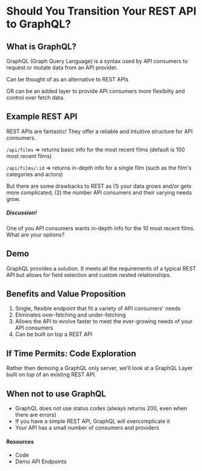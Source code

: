 # Should You Transition Your REST API to GraphQL?

## What is GraphQL?

GraphQL (Graph Query Language) is a syntax used by API consumers to request or mutate data from an API provider.

Can be thought of as an alternative to REST APIs 

OR can be an added layer to provide API consumers more flexibilty and control over fetch data.

## Example REST API

REST APIs are fantastic! They offer a reliable and intuitive structure for API consumers.

`/api/films` => returns basic info for the most recent films (default is 100 most recent films)

`/api/films/:id` => returns in-depth info for a single film (such as the film's categories and actors)

But there are some drawbacks to REST as (1) your data grows and/or gets more complicated, (2) the number API consumers and their varying needs grow.

##### Discussion!
One of you API consumers wants in-depth info for the 10 most recent films. What are your options?

## Demo

GraphQL provides a solution. It meets all the requirements of a typical REST API but allows for field selection and custom nested relationships.

## Benefits and Value Proposition

1. Single, flexible endpoint that fit a variety of API consumers' needs
2. Eliminates over-fetching and under-fetching
3. Allows the API to evolve faster to meet the ever-growing needs of your API consumers
4. Can be built on top a REST API

## If Time Permits: Code Exploration

Rather then demoing a GraphQL only server, we'll look at a GraphQL Layer built on top of an existing REST API.

## When not to use GraphQL
- GraphQL does not use status codes (always returns 200, even when there are errors)
- If you have a simple REST API, GraphQL will overcomplicate it
- Your API has a small number of consumers and providers

#### Resources
- Code 
- Demo API Endpoints